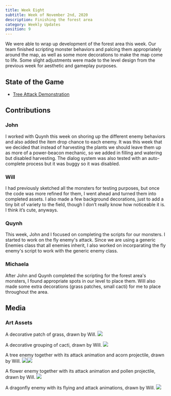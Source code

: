 ```yaml
---
title: Week Eight
subtitle: Week of November 2nd, 2020
description: Finishing the forest area
category: Weekly Updates
position: 9
---
```


We were able to wrap up development of the forest area this week. Our team finished scripting monster behaviors and palcing them appropriately around the map, as well as some more decorations to make the map come to life. Some slight adjustments were made to the level design from the previous week for aesthetic and gameplay purposes.

## State of the Game
- [Tree Attack Demonstration](./media/week-8/tree-attack.mp4)

## Contributions

### John
I worked with Quynh this week on shoring up the different enemy behaviors and also added the item drop chance to each enemy. It was this week that we decided that instead of harvesting the plants we should leave them up as more of a power-beacon mechanic, so we added in filling and watering but disabled harvesting. The dialog system was also tested with an auto-complete process but it was buggy so it was disabled.

### Will
I had previously sketched all the monsters for testing purposes, but once the code was more refined for them, I went ahead and turned them into completed assets. I also made a few background decorations, just to add a tiny bit of variety to the field, though I don’t really know how noticeable it is. I think it’s cute, anyways.

### Quynh
This week, John and I focused on completing the scripts for our monsters. I started to work on the fly enemy's attack. Since we are using a generic Enemies class that all enemies inherit, I also worked on incorparating the fly enemy's script to work with the generic enemy class.

### Michaela
After John and Quynh completed the scripting for the forest area's monsters, I found appropriate spots in our level to place them. Will also made some extra decorations (grass patches, small cacti) for me to place throughout the area.

## Media

### Art Assets
A decorative patch of grass, drawn by Will.
<img src="./media/week-8/decor-grass.png" />

A decorative grouping of cacti, drawn by Will.
<img src="./media/week-8/decor-cactus.png" />

A tree enemy together with its attack animation and acorn projectile, drawn by Will.
<img src="./media/week-8/tree.png" /><img src="./media/week-8/tree-shooting.png" />

A flower enemy together with its attack animation and pollen projectile, drawn by Will.
<img src="./media/week-8/flower-enemy.png" />

A dragonfly enemy with its flying and attack animations, drawn by Will.
<img src="./media/week-8/dragonfly.png" />
